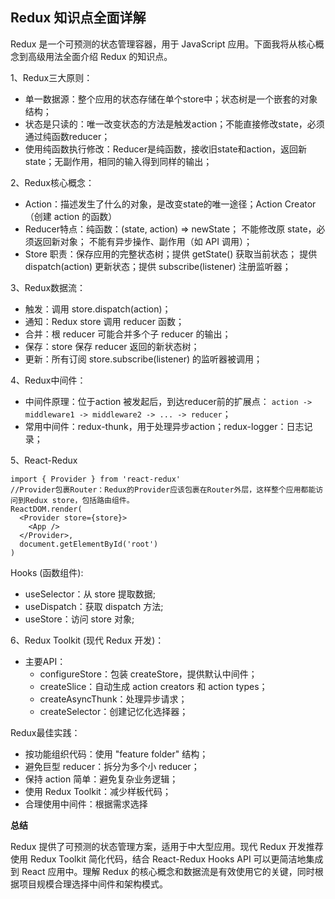## Redux 知识点全面详解

Redux 是一个可预测的状态管理容器，用于 JavaScript 应用。下面我将从核心概念到高级用法全面介绍 Redux 的知识点。

1、Redux三大原则：
- 单一数据源：整个应用的状态存储在单个store中；状态树是一个嵌套的对象结构；
- 状态是只读的：唯一改变状态的方法是触发action；不能直接修改state，必须通过纯函数reducer；
- 使用纯函数执行修改：Reducer是纯函数，接收旧state和action，返回新state；无副作用，相同的输入得到同样的输出；

2、Redux核心概念：
- Action：描述发生了什么的对象，是改变state的唯一途径；Action Creator（创建 action 的函数）
- Reducer特点：纯函数：(state, action) => newState； 不能修改原 state，必须返回新对象； 不能有异步操作、副作用（如 API 调用）；
- Store 职责：保存应用的完整状态树；提供 getState() 获取当前状态； 提供 dispatch(action) 更新状态；提供 subscribe(listener) 注册监听器；

3、Redux数据流：
- 触发：调用 store.dispatch(action)；
- 通知：Redux store 调用 reducer 函数；
- 合并：根 reducer 可能合并多个子 reducer 的输出；
- 保存：store 保存 reducer 返回的新状态树；
- 更新：所有订阅 store.subscribe(listener) 的监听器被调用；

4、Redux中间件：
- 中间件原理：位于action 被发起后，到达reducer前的扩展点： `action -> middleware1 -> middleware2 -> ... -> reducer`；
- 常用中间件：redux-thunk，用于处理异步action；redux-logger：日志记录；

5、React-Redux
```
import { Provider } from 'react-redux'
//Provider包裹Router：Redux的Provider应该包裹在Router外层，这样整个应用都能访问到Redux store，包括路由组件。
ReactDOM.render(
  <Provider store={store}>
    <App />
  </Provider>,
  document.getElementById('root')
)
```
Hooks (函数组件):
- useSelector：从 store 提取数据;
- useDispatch：获取 dispatch 方法;
- useStore：访问 store 对象;

6、Redux Toolkit (现代 Redux 开发)：
- 主要API：
   - configureStore：包装 createStore，提供默认中间件；
   - createSlice：自动生成 action creators 和 action types；
   - createAsyncThunk：处理异步请求；
   - createSelector：创建记忆化选择器；
 
Redux最佳实践：
- 按功能组织代码：使用 "feature folder" 结构；
- 避免巨型 reducer：拆分为多个小 reducer；
- 保持 action 简单：避免复杂业务逻辑；
- 使用 Redux Toolkit：减少样板代码；
- 合理使用中间件：根据需求选择

**总结**

Redux 提供了可预测的状态管理方案，适用于中大型应用。现代 Redux 开发推荐使用 Redux Toolkit 简化代码，结合 React-Redux Hooks API 可以更简洁地集成到 React 应用中。理解 Redux 的核心概念和数据流是有效使用它的关键，同时根据项目规模合理选择中间件和架构模式。






